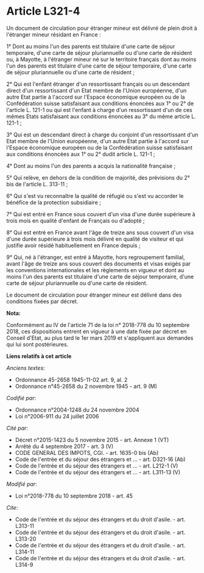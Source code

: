 # Article L321-4

Un document de circulation pour étranger mineur est délivré de plein droit à l'étranger mineur résidant en France :

1° Dont au moins l'un des parents est titulaire d'une carte de séjour temporaire, d'une carte de séjour pluriannuelle ou
d'une carte de résident ou, à Mayotte, à l'étranger mineur né sur le territoire français dont au moins l'un des parents est
titulaire d'une carte de séjour temporaire, d'une carte de séjour pluriannuelle ou d'une carte de résident ;

2° Qui est l'enfant étranger d'un ressortissant français ou un descendant direct d'un ressortissant d'un Etat membre de
l'Union européenne, d'un autre Etat partie à l'accord sur l'Espace économique européen ou de la Confédération suisse
satisfaisant aux conditions énoncées aux 1° ou 2° de l'article L. 121-1 ou qui est l'enfant à charge d'un ressortissant d'un
de ces mêmes Etats satisfaisant aux conditions énoncées au 3° du même article L. 121-1 ;

3° Qui est un descendant direct à charge du conjoint d'un ressortissant d'un Etat membre de l'Union européenne, d'un autre
Etat partie à l'accord sur l'Espace économique européen ou de la Confédération suisse satisfaisant aux conditions énoncées
aux 1° ou 2° dudit article L. 121-1 ;

4° Dont au moins l'un des parents a acquis la nationalité française ;

5° Qui relève, en dehors de la condition de majorité, des prévisions du 2° bis de l'article L. 313-11 ;

6° Qui s'est vu reconnaître la qualité de réfugié ou s'est vu accorder le bénéfice de la protection subsidiaire ;

7° Qui est entré en France sous couvert d'un visa d'une durée supérieure à trois mois en qualité d'enfant de Français ou
d'adopté ;

8° Qui est entré en France avant l'âge de treize ans sous couvert d'un visa d'une durée supérieure à trois mois délivré en
qualité de visiteur et qui justifie avoir résidé habituellement en France depuis ;

9° Qui, né à l'étranger, est entré à Mayotte, hors regroupement familial, avant l'âge de treize ans sous couvert des
documents et visas exigés par les conventions internationales et les règlements en vigueur et dont au moins l'un des parents
est titulaire d'une carte de séjour temporaire, d'une carte de séjour pluriannuelle ou d'une carte de résident.

Le document de circulation pour étranger mineur est délivré dans des conditions fixées par décret.

**Nota:**

Conformément au IV de l'article 71 de la loi n° 2018-778 du 10 septembre 2018, ces dispositions entrent en vigueur à une date
fixée par décret en Conseil d'Etat, au plus tard le 1er mars 2019 et s'appliquent aux demandes qui lui sont postérieures.

**Liens relatifs à cet article**

_Anciens textes_:

  - Ordonnance 45-2658 1945-11-02 art. 9, al. 2
  - Ordonnance n°45-2658 du 2 novembre 1945 - art. 9 (M)

_Codifié par_:

  - Ordonnance n°2004-1248 du 24 novembre 2004
  - Loi n°2006-911 du 24 juillet 2006

_Cité par_:

  - Décret n°2015-1423 du 5 novembre 2015 - art. Annexe 1 (VT)
  - Arrêté du 4 septembre 2017 - art. 3 (V)
  - CODE GENERAL DES IMPOTS, CGI. - art. 1635-0 bis (Ab)
  - Code de l'entrée et du séjour des étrangers et ... - art. D321-16 (Ab)
  - Code de l'entrée et du séjour des étrangers et ... - art. L212-1 (V)
  - Code de l'entrée et du séjour des étrangers et ... - art. L311-13 (V)

_Modifié par_:

  - Loi n°2018-778 du 10 septembre 2018 - art. 45

_Cite_:

  - Code de l'entrée et du séjour des étrangers et du droit d'asile. - art. L313-11
  - Code de l'entrée et du séjour des étrangers et du droit d'asile. - art. L313-20
  - Code de l'entrée et du séjour des étrangers et du droit d'asile. - art. L314-11
  - Code de l'entrée et du séjour des étrangers et du droit d'asile. - art. L314-9
